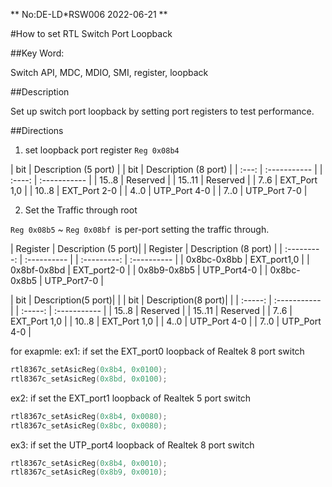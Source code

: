 ** No:DE-LD*RSW006 2022-06-21 **

#How to set RTL Switch Port Loopback

##Key Word:

Switch API, MDC, MDIO, SMI, register, loopback

##Description

Set up switch port loopback by setting port registers to test performance.

##Directions

1. set loopback port register `Reg 0x08b4`

| bit   | Description (5 port) | | bit   | Description (8 port) |
| :---: | :----------- | | :----: | :----------- |
| 15..8 | Reserved     | | 15..11 | Reserved     |
| 7..6  | EXT_Port 1,0 | | 10..8  | EXT_Port 2-0 |
| 4..0  | UTP_Port 4-0 | | 7..0   | UTP_Port 7-0 |

2. Set the Traffic through root

`Reg 0x08b5` ~ `Reg 0x08bf `is per-port setting the traffic through.

| Register    | Description (5 port)| | Register    | Description (8 port) |
| :---------: | :---------- | | :---------: | :---------- |
| 0x8bc-0x8bb | EXT_port1,0 | | 0x8bf-0x8bd | EXT_port2-0 |
| 0x8b9-0x8b5 | UTP_Port4-0 | | 0x8bc-0x8b5 | UTP_Port7-0 |

|   bit   | Description(5 port)| | |   bit   | Description(8 port)| |
| :-----: | :----------- | | :-----: | :----------- |
| 15..8   | Reserved     | | 15..11  | Reserved     |
| 7..6    | EXT_Port 1,0 | | 10..8   | EXT_Port 1,0 |
| 4..0    | UTP_Port 4-0 | | 7..0    | UTP_Port 4-0 |

for exapmle:
ex1:
if set the EXT_port0 loopback of Realtek 8 port switch
```cpp
rtl8367c_setAsicReg(0x8b4, 0x0100);
rtl8367c_setAsicReg(0x8bd, 0x0100);
```
ex2:
if set the EXT_port1 loopback of Realtek 5 port switch
```cpp
rtl8367c_setAsicReg(0x8b4, 0x0080);
rtl8367c_setAsicReg(0x8bc, 0x0080);
```
ex3:
if set the UTP_port4 loopback of Realtek 8 port switch
```cpp
rtl8367c_setAsicReg(0x8b4, 0x0010);
rtl8367c_setAsicReg(0x8b9, 0x0010);
```
